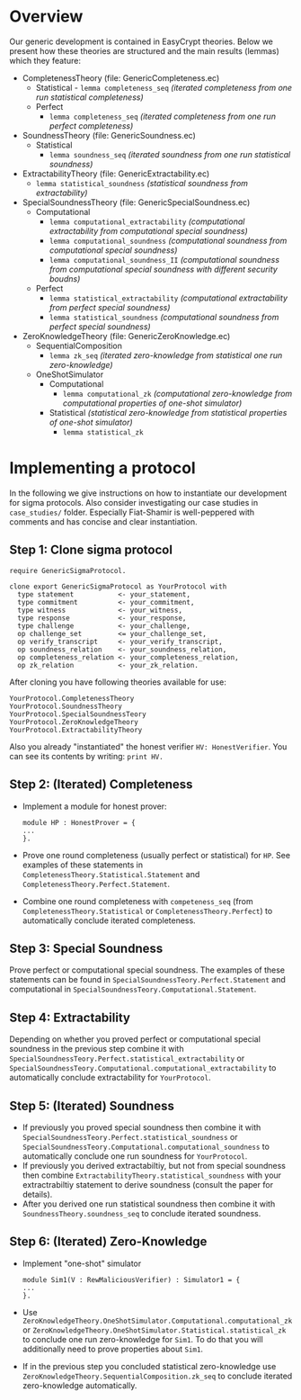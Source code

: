 # Overview

Our generic development is contained in EasyCrypt theories. Below we present how these theories are structured and the main results (lemmas) which they feature:

- CompletenessTheory (file: GenericCompleteness.ec)
  - Statistical
	     - `lemma completeness_seq` 
	       *(iterated completeness from one run statistical completeness)*
  - Perfect
     - `lemma completeness_seq`
       *(iterated completeness from one run perfect completeness)* 
- SoundnessTheory (file: GenericSoundness.ec)
  - Statistical
     - `lemma soundness_seq` 
      *(iterated soundness from one run statistical soundness)*
- ExtractabilityTheory (file: GenericExtractability.ec)
  - `lemma statistical_soundness`
  *(statistical soundness from extractability)*
- SpecialSoundnessTheory (file: GenericSpecialSoundness.ec)
  - Computational
    - `lemma computational_extractability`
    *(computational extractability from computational special soundness)*
    - `lemma computational_soundness`
        *(computational soundness from computational special soundness)*
     - `lemma computational_soundness_II`
       *(computational soundness from computational special soundness with different security boudns)*
  - Perfect
    - `lemma statistical_extractability`
      *(computational extractability from perfect  special soundness)*
    - `lemma statistical_soundness`
     *(computational soundness from perfect  special soundness)*
- ZeroKnowledgeTheory  (file: GenericZeroKnowledge.ec)
  - SequentialComposition
    - `lemma zk_seq`
     *(iterated zero-knowledge from statistical one run zero-knowledge)*
  - OneShotSimulator
    - Computational
      - `lemma computational_zk`
      *(computational zero-knowledge from computational properties of one-shot simulator)*
    - Statistical
    *(statistical zero-knowledge from statistical properties of one-shot simulator)*
      - `lemma statistical_zk`



# Implementing a protocol
In the following we give instructions on how to instantiate our development for sigma protocols. Also consider investigating our case studies in `case_studies/` folder.  Especially Fiat-Shamir is well-peppered with comments and has concise and clear instantiation.

## Step 1: Clone sigma protocol 

    require GenericSigmaProtocol.
    
    clone export GenericSigmaProtocol as YourProtocol with 
      type statement           <- your_statement,
      type commitment          <- your_commitment,   
      type witness             <- your_witness,
      type response            <- your_response,
      type challenge           <- your_challenge,
      op challenge_set         <= your_challenge_set,
      op verify_transcript     <- your_verify_transcript,
      op soundness_relation    <- your_soundness_relation,
      op completeness_relation <- your_completeness_relation,
      op zk_relation           <- your_zk_relation.

After cloning you have following theories available for use:

    YourProtocol.CompletenessTheory
    YourProtocol.SoundnessTheory
    YourProtocol.SpecialSoundnessTeory
    YourProtocol.ZeroKnowledgeTheory
    YourProtocol.ExtractabilityTheory

Also you already "instantiated" the honest verifier `HV: HonestVerifier`. You can see its contents by writing: `print HV.`

## Step 2: (Iterated) Completeness

- Implement a module for honest prover:

      module HP : HonestProver = {
      ...
      }.

- Prove one round completeness (usually perfect or statistical) for `HP`. See examples of these statements in `CompletenessTheory.Statistical.Statement` and `CompletenessTheory.Perfect.Statement`.

- Combine one round completeness with `competeness_seq` (from `CompletenessTheory.Statistical` or  `CompletenessTheory.Perfect`) to automatically conclude iterated completeness.

## Step 3: Special Soundness

Prove perfect or computational special soundness. The examples of these statements can be found in `SpecialSoundnessTeory.Perfect.Statement` and computational in  `SpecialSoundnessTeory.Computational.Statement`.  

## Step 4: Extractability

Depending on whether you proved perfect or computational special soundness in the previous step combine it with  `SpecialSoundnessTeory.Perfect.statistical_extractability` or `SpecialSoundnessTeory.Computational.computational_extractability` to automatically conclude extractability for `YourProtocol`.

## Step 5: (Iterated) Soundness

- If previously you proved special soundness then combine it with `SpecialSoundnessTeory.Perfect.statistical_soundness` or `SpecialSoundnessTeory.Computational.computational_soundness` to automatically conclude one run soundness for `YourProtocol`.
- If previously you derived extractabiltiy, but not from special soundness then combine `ExtractabilityTheory.statistical_soundness`  with your extractrabiltiy statement to derive soundness (consult the paper for details).
- After you derived one run statistical soundness then combine it with `SoundnessTheory.soundness_seq` to conclude iterated soundness.

## Step 6: (Iterated) Zero-Knowledge
- Implement "one-shot" simulator 
 
      module Sim1(V : RewMaliciousVerifier) : Simulator1 = {
      ...
      }.
- Use `ZeroKnowledgeTheory.OneShotSimulator.Computational.computational_zk` or `ZeroKnowledgeTheory.OneShotSimulator.Statistical.statistical_zk` to conclude one run zero-knowledge for `Sim1`. To do that you will additionally need to prove properties about `Sim1`. 
- If in the previous step you concluded statistical zero-knowledge use  `ZeroKnowledgeTheory.SequentialComposition.zk_seq` to conclude iterated zero-knowledge automatically.
